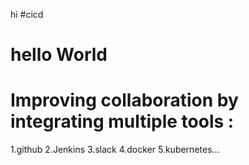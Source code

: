 hi
#cicd 
# hello World
# Improving collaboration by integrating multiple tools :
1.github
2.Jenkins
3.slack
4.docker
5.kubernetes...
